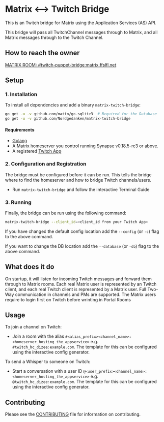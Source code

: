 # Matrix <--> Twitch Bridge

This is an Twitch bridge for Matrix using the Application Services (AS) API.

This bridge will pass all TwitchChannel messages through to Matrix,
and all Matrix messages through to the Twitch Channel.

## How to reach the owner
[MATRIX ROOM: #twitch-puppet-bridge:matrix.ffslfl.net](https://matrix.to/#/#twitch-puppet-bridge:matrix.ffslfl.net)

## Setup

### 1. Installation

To install all dependencies and add a binary `matrix-twitch-bridge`:

```bash
go get -u -v github.com/mattn/go-sqlite3  # Required for the Database
go get -u -v github.com/Nordgedanken/matrix-twitch-bridge
```

#### Requirements

- [Golang](https://golang.org/)
- A Matrix homeserver you control running Synapse v0.18.5-rc3 or above.
- A registered [Twitch App](https://dev.twitch.tv/dashboard)

### 2. Configuration and Registration

The bridge must be configured before it can be run.
This tells the bridge where to find the homeserver
and how to bridge Twitch channels/users.

- Run `matrix-twitch-bridge` and follow the interactive Terminal Guide

### 3. Running

Finally, the bridge can be run using the following command:

```bash
matrix-twitch-bridge --client_id=<client_id from your Twitch App>
```

If you have changed the default config location add the `--config`
(or `-c`) flag to the above command.

If you want to change the DB location add the `--database`
(or `-db`) flag to the above command.

## What does it do

On startup, it will listen for incoming Twitch messages
and forward them through to Matrix rooms.
Each real Matrix user is represented by an Twitch client,
and each real Twitch client is represented by a Matrix user.
Full Two-Way communication in channels and PMs are supported.
The Matrix users require to login first on Twitch before wrinting in Portal Rooms

## Usage

To join a channel on Twitch:

- Join a room with the alias
  ``#<alias_prefix><channel_name>:<homeserver_hosting_the_appservice>``
  e.g. ``#twitch_hc_dizee:example.com``.
  The template for this can be configured using the interactive config generator.

To send a Whisper to someone on Twitch:

- Start a conversation with a user ID
  ``@<user_prefix><channel_name>:<homeserver_hosting_the_appservice>``
  e.g. ``@twitch_hc_dizee:example.com``.
  The template for this can be configured using the interactive config generator.

## Contributing

Please see the [CONTRIBUTING](CONTRIBUTING.md) file for information on contributing.